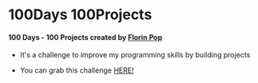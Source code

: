 # 100Days 100Projects
#### 100 Days - 100 Projects created by [Florin Pop](https://github.com/florinpop17/100Days100Projects)

- It's a challenge to improve my programming skills by building projects

- You can grab this challenge [HERE!](https://www.florin-pop.com/blog/2019/09/100-days-100-projects/)

